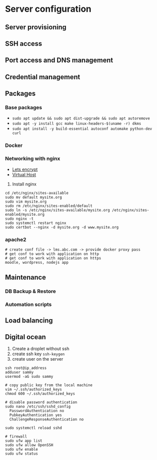 # Server configuration

## Server provisioning

## SSH access

## Port access and DNS management

## Credential management

## Packages

### Base packages
- `sudo apt update && sudo apt dist-upgrade && sudo apt autoremove`
- `sudo apt -y install gcc make linux-headers-$(uname -r) dkms`
- `sudo apt install -y build-essential autoconf automake python-dev curl`

### Docker

### Networking with nginx

- [Lets encrypt](https://www.digitalocean.com/community/tutorials/how-to-secure-nginx-with-let-s-encrypt-on-ubuntu-16-04)
- [Virtual Host](https://www.digitalocean.com/community/tutorials/how-to-set-up-nginx-server-blocks-virtual-hosts-on-ubuntu-16-04)

1. Install nginx
```
cd /etc/nginx/sites-available
sudo mv default mysite.org
sudo vim mysite.org
sudo rm /etc/nginx/sites-enabled/default
sudo ln -s /etc/nginx/sites-available/mysite.org /etc/nginx/sites-enabled/mysite.org
sudo nginx -t
sudo systemctl restart nginx
sudo certbot --nginx -d mysite.org -d www.mysite.org
```

### apache2
```
# create conf file -> lms.abc.com -> provide docker proxy pass
# get conf to work with application on http
# get conf to work with application on https
moodle, wordpress, nodejs app

```
## Maintenance

### DB Backup & Restore

### Automation scripts

## Load balancing

## Digital ocean
1. Create a droplet without ssh
2. create ssh key `ssh-keygen`
3. create user on the server
```
ssh root@ip_address
adduser sammy
usermod -aG sudo sammy

# copy public key from the local machine
vim ~/.ssh/authorized_keys
chmod 600 ~/.ssh/authorized_keys

# disable password authentication
sudo nano /etc/ssh/sshd_config
  PasswordAuthentication no
  PubkeyAuthentication yes
  ChallengeResponseAuthentication no
  
sudo systemctl reload sshd

# firewall
sudo ufw app list
sudo ufw allow OpenSSH
sudo ufw enable
sudo ufw status
```
